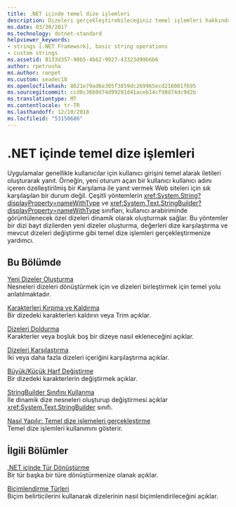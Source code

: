 ```yaml
---
title: .NET içinde temel dize işlemleri
description: Dizeleri gerçekleştirebileceğiniz temel işlemleri hakkında bilgi edinin.
ms.date: 03/30/2017
ms.technology: dotnet-standard
helpviewer_keywords:
- strings [.NET Framework], basic string operations
- custom strings
ms.assetid: 8133d357-90b5-4b62-9927-43323d99b6b6
author: rpetrusha
ms.author: ronpet
ms.custom: seadec18
ms.openlocfilehash: 8621e79ad6e305f3859dc269965ecd216081f695
ms.sourcegitcommit: ccd8c36b0d74d99291d41aceb14cf98d74dc9d2b
ms.translationtype: MT
ms.contentlocale: tr-TR
ms.lasthandoff: 12/10/2018
ms.locfileid: "53150686"
---
```

# <a name="basic-string-operations-in-net"></a>.NET içinde temel dize işlemleri
Uygulamalar genellikle kullanıcılar için kullanıcı girişini temel alarak iletileri oluşturarak yanıt. Örneğin, yeni oturum açan bir kullanıcı kullanıcı adını içeren özelleştirilmiş bir Karşılama ile yanıt vermek Web siteleri için sık karşılaşılan bir durum değil. Çeşitli yöntemlerin <xref:System.String?displayProperty=nameWithType> ve <xref:System.Text.StringBuilder?displayProperty=nameWithType> sınıfları, kullanıcı arabiriminde görüntülenecek özel dizeleri dinamik olarak oluşturmak sağlar. Bu yöntemler bir dizi bayt dizilerden yeni dizeler oluşturma, değerleri dize karşılaştırma ve mevcut dizeleri değiştirme gibi temel dize işlemleri gerçekleştirmenize yardımcı.  
  
## <a name="in-this-section"></a>Bu Bölümde  
 [Yeni Dizeler Oluşturma](../../../docs/standard/base-types/creating-new.md)  
 Nesneleri dizeleri dönüştürmek için ve dizeleri birleştirmek için temel yolu anlatılmaktadır.  
  
 [Karakterleri Kırpma ve Kaldırma](../../../docs/standard/base-types/trimming.md)  
 Bir dizedeki karakterleri kaldırın veya Trim açıklar.  
  
 [Dizeleri Doldurma](../../../docs/standard/base-types/padding.md)  
 Karakterler veya boşluk boş bir dizeye nasıl ekleneceğini açıklar.  
  
 [Dizeleri Karşılaştırma](../../../docs/standard/base-types/comparing.md)  
 İki veya daha fazla dizeleri içeriğini karşılaştırma açıklar.  
  
 [Büyük/Küçük Harf Değiştirme](../../../docs/standard/base-types/changing-case.md)  
 Bir dizedeki karakterlerin değiştirmek açıklar.  
  
 [StringBuilder Sınıfını Kullanma](../../../docs/standard/base-types/stringbuilder.md)  
 İle dinamik dize nesneleri oluşturup değiştirmesi açıklar <xref:System.Text.StringBuilder> sınıfı.  
  
 [Nasıl Yapılır: Temel dize işlemeleri gerçekleştirme](../../../docs/standard/base-types/basic-manipulations.md)  
 Temel dize işlemleri kullanımını gösterir.  
  
## <a name="related-sections"></a>İlgili Bölümler  
 [.NET içinde Tür Dönüştürme](../../../docs/standard/base-types/type-conversion.md)  
 Bir tür başka bir türe dönüştürmenize olanak açıklar.  
  
 [Biçimlendirme Türleri](../../../docs/standard/base-types/formatting-types.md)  
 Biçim belirticilerini kullanarak dizelerinin nasıl biçimlendirileceğini açıklar.
